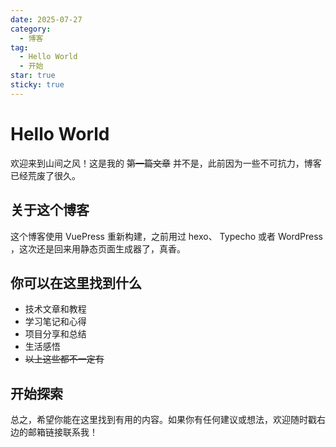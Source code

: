 ```yaml
---
date: 2025-07-27
category:
  - 博客
tag:
  - Hello World
  - 开始
star: true
sticky: true
---
```


# Hello World

欢迎来到山间之风！这是我的 ~~第一篇文章~~ 并不是，此前因为一些不可抗力，博客已经荒废了很久。

## 关于这个博客

这个博客使用 VuePress 重新构建，之前用过 hexo、 Typecho 或者 WordPress ，这次还是回来用静态页面生成器了，真香。

## 你可以在这里找到什么

- 技术文章和教程
- 学习笔记和心得
- 项目分享和总结
- 生活感悟
- ~~以上这些都不一定有~~

## 开始探索

总之，希望你能在这里找到有用的内容。如果你有任何建议或想法，欢迎随时戳右边的邮箱链接联系我！

